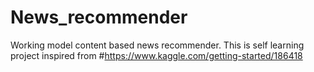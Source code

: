 # News_recommender
Working model content based news recommender.
This is self learning project inspired from 
#https://www.kaggle.com/getting-started/186418

